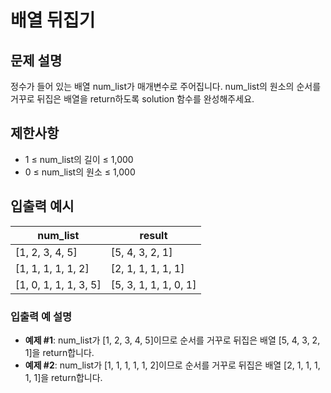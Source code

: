 # 배열 뒤집기

## 문제 설명
정수가 들어 있는 배열 num_list가 매개변수로 주어집니다. num_list의 원소의 순서를 거꾸로 뒤집은 배열을 return하도록 solution 함수를 완성해주세요.

## 제한사항
- 1 ≤ num_list의 길이 ≤ 1,000
- 0 ≤ num_list의 원소 ≤ 1,000

## 입출력 예시
| num_list               | result |
|------------------------|------------------------|
| [1, 2, 3, 4, 5]        | [5, 4, 3, 2, 1]        | 
| [1, 1, 1, 1, 1, 2]     | [2, 1, 1, 1, 1, 1]     |
| [1, 0, 1, 1, 1, 3, 5]	 | [5, 3, 1, 1, 1, 0, 1]  |

### 입출력 예 설명
- **예제 #1**: num_list가 [1, 2, 3, 4, 5]이므로 순서를 거꾸로 뒤집은 배열 [5, 4, 3, 2, 1]을 return합니다.
- **예제 #2**: num_list가 [1, 1, 1, 1, 1, 2]이므로 순서를 거꾸로 뒤집은 배열 [2, 1, 1, 1, 1, 1]을 return합니다.

